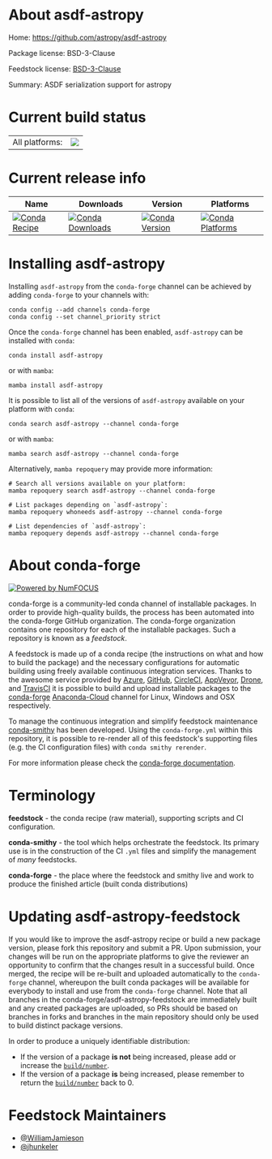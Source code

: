About asdf-astropy
==================

Home: https://github.com/astropy/asdf-astropy

Package license: BSD-3-Clause

Feedstock license: [BSD-3-Clause](https://github.com/conda-forge/asdf-astropy-feedstock/blob/main/LICENSE.txt)

Summary: ASDF serialization support for astropy

Current build status
====================


<table><tr><td>All platforms:</td>
    <td>
      <a href="https://dev.azure.com/conda-forge/feedstock-builds/_build/latest?definitionId=15695&branchName=main">
        <img src="https://dev.azure.com/conda-forge/feedstock-builds/_apis/build/status/asdf-astropy-feedstock?branchName=main">
      </a>
    </td>
  </tr>
</table>

Current release info
====================

| Name | Downloads | Version | Platforms |
| --- | --- | --- | --- |
| [![Conda Recipe](https://img.shields.io/badge/recipe-asdf--astropy-green.svg)](https://anaconda.org/conda-forge/asdf-astropy) | [![Conda Downloads](https://img.shields.io/conda/dn/conda-forge/asdf-astropy.svg)](https://anaconda.org/conda-forge/asdf-astropy) | [![Conda Version](https://img.shields.io/conda/vn/conda-forge/asdf-astropy.svg)](https://anaconda.org/conda-forge/asdf-astropy) | [![Conda Platforms](https://img.shields.io/conda/pn/conda-forge/asdf-astropy.svg)](https://anaconda.org/conda-forge/asdf-astropy) |

Installing asdf-astropy
=======================

Installing `asdf-astropy` from the `conda-forge` channel can be achieved by adding `conda-forge` to your channels with:

```
conda config --add channels conda-forge
conda config --set channel_priority strict
```

Once the `conda-forge` channel has been enabled, `asdf-astropy` can be installed with `conda`:

```
conda install asdf-astropy
```

or with `mamba`:

```
mamba install asdf-astropy
```

It is possible to list all of the versions of `asdf-astropy` available on your platform with `conda`:

```
conda search asdf-astropy --channel conda-forge
```

or with `mamba`:

```
mamba search asdf-astropy --channel conda-forge
```

Alternatively, `mamba repoquery` may provide more information:

```
# Search all versions available on your platform:
mamba repoquery search asdf-astropy --channel conda-forge

# List packages depending on `asdf-astropy`:
mamba repoquery whoneeds asdf-astropy --channel conda-forge

# List dependencies of `asdf-astropy`:
mamba repoquery depends asdf-astropy --channel conda-forge
```


About conda-forge
=================

[![Powered by
NumFOCUS](https://img.shields.io/badge/powered%20by-NumFOCUS-orange.svg?style=flat&colorA=E1523D&colorB=007D8A)](https://numfocus.org)

conda-forge is a community-led conda channel of installable packages.
In order to provide high-quality builds, the process has been automated into the
conda-forge GitHub organization. The conda-forge organization contains one repository
for each of the installable packages. Such a repository is known as a *feedstock*.

A feedstock is made up of a conda recipe (the instructions on what and how to build
the package) and the necessary configurations for automatic building using freely
available continuous integration services. Thanks to the awesome service provided by
[Azure](https://azure.microsoft.com/en-us/services/devops/), [GitHub](https://github.com/),
[CircleCI](https://circleci.com/), [AppVeyor](https://www.appveyor.com/),
[Drone](https://cloud.drone.io/welcome), and [TravisCI](https://travis-ci.com/)
it is possible to build and upload installable packages to the
[conda-forge](https://anaconda.org/conda-forge) [Anaconda-Cloud](https://anaconda.org/)
channel for Linux, Windows and OSX respectively.

To manage the continuous integration and simplify feedstock maintenance
[conda-smithy](https://github.com/conda-forge/conda-smithy) has been developed.
Using the ``conda-forge.yml`` within this repository, it is possible to re-render all of
this feedstock's supporting files (e.g. the CI configuration files) with ``conda smithy rerender``.

For more information please check the [conda-forge documentation](https://conda-forge.org/docs/).

Terminology
===========

**feedstock** - the conda recipe (raw material), supporting scripts and CI configuration.

**conda-smithy** - the tool which helps orchestrate the feedstock.
                   Its primary use is in the construction of the CI ``.yml`` files
                   and simplify the management of *many* feedstocks.

**conda-forge** - the place where the feedstock and smithy live and work to
                  produce the finished article (built conda distributions)


Updating asdf-astropy-feedstock
===============================

If you would like to improve the asdf-astropy recipe or build a new
package version, please fork this repository and submit a PR. Upon submission,
your changes will be run on the appropriate platforms to give the reviewer an
opportunity to confirm that the changes result in a successful build. Once
merged, the recipe will be re-built and uploaded automatically to the
`conda-forge` channel, whereupon the built conda packages will be available for
everybody to install and use from the `conda-forge` channel.
Note that all branches in the conda-forge/asdf-astropy-feedstock are
immediately built and any created packages are uploaded, so PRs should be based
on branches in forks and branches in the main repository should only be used to
build distinct package versions.

In order to produce a uniquely identifiable distribution:
 * If the version of a package **is not** being increased, please add or increase
   the [``build/number``](https://docs.conda.io/projects/conda-build/en/latest/resources/define-metadata.html#build-number-and-string).
 * If the version of a package **is** being increased, please remember to return
   the [``build/number``](https://docs.conda.io/projects/conda-build/en/latest/resources/define-metadata.html#build-number-and-string)
   back to 0.

Feedstock Maintainers
=====================

* [@WilliamJamieson](https://github.com/WilliamJamieson/)
* [@jhunkeler](https://github.com/jhunkeler/)


